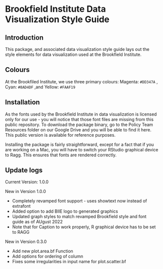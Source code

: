 Brookfield Institute Data Visualization Style Guide
================

## Introduction

This package, and associated data visualization style guide lays out the
style elements for data visualization used at the Brookfield Institute.

## Colours

At the Brookfiled Institute, we use three primary colours: Magenta:
`#DD347A` , Cyan: `#8AD4DF` ,and Yellow: `#FAAF19`

## Installation

As the fonts used by the Brookfield Institute in data visualization is
licensed only for our use - you will notice that those font files are
missing from this public repository. To download the package binary, go
to the Policy Team Resources folder on our Google Drive and you will be
able to find it here. This public version is available for reference
purposes.

Installing the package is fairly straightforward, except for a fact that
if you are working on a Mac, you will have to switch your RStudio
graphical device to Ragg. This ensures that fonts are rendered
correctly.

## Update logs

Current Version: 1.0.0

New in Version 1.0.0

-   Completely revamped font support - uses showtext now instead of
    extrafont
-   Added option to add BIIE logo to generated graphics
-   Updated graph styles to match revamped Brookfield style and font
    guide as of AUgust 2022
-   Note that for Caption to work properly, R graphical device has to be
    set to RAGG

New in Version 0.3.0

-   Add new plot.area.bf Function
-   Add options for ordering of column
-   Fixes some irregularities in input name for plot.scatter.bf
